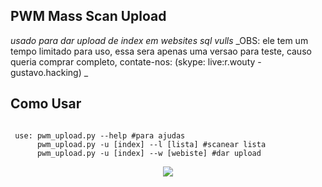 ## PWM Mass Scan Upload

_usado para dar upload de index em websites sql vulls_
_OBS: ele tem um tempo limitado para uso, essa sera
 apenas uma versao para teste, causo queria comprar
 completo, contate-nos: (skype: live:r.wouty - gustavo.hacking)
_

## Como Usar
```

 use: pwm_upload.py --help #para ajudas
      pwm_upload.py -u [index] --l [lista] #scanear lista
      pwm_upload.py -u [index] --w [webiste] #dar upload 
```
<center>
<img src="https://rocket-league.com/content/media/proteams/teamrocket.png">
</center> 
